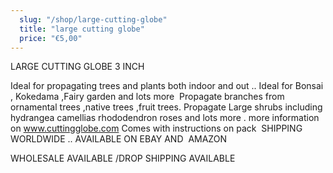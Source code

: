 ```yaml
---
  slug: "/shop/large-cutting-globe"
  title: "large cutting globe"
  price: "€5,00"
---
```

  LARGE CUTTING GLOBE 3 INCH 

Ideal for propagating trees and plants both indoor and out ..
Ideal for Bonsai , Kokedama ,Fairy garden and lots more 
Propagate branches from ornamental trees ,native trees ,fruit trees.
Propagate Large shrubs including hydrangea camellias rhododendron roses and lots more .
more information on www.cuttingglobe.com
Comes with instructions on pack 
SHIPPING WORLDWIDE ..
AVAILABLE ON EBAY AND  AMAZON 
 

WHOLESALE AVAILABLE /DROP SHIPPING AVAILABLE